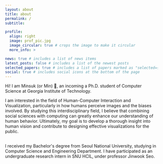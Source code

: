 ```yaml
---
layout: about
title: about
permalink: /
subtitle: 

profile:
  align: right
  image: prof_pic.jpg
  image_circular: true # crops the image to make it circular
  more_info: >

news: true # includes a list of news items
latest_posts: false # includes a list of the newest posts
selected_papers: true # includes a list of papers marked as "selected={true}"
social: true # includes social icons at the bottom of the page
---
```


Hi! I am Minsuk (or Min) :wave:, an incoming a Ph.D. student of Computer Science at Georgia Institute of Technology.

I am interested in the field of Human-Computer Interaction and Visualization, particularly in how humans perceive images and the biases involved. By studying this interdisciplinary field, I believe that combining social sciences with computing can greatly enhance our understanding of human behavior. Ultimately, my goal is to develop a thorough insight into human vision and contribute to designing effective visualizations for the public.

<br>
I received my Bachelor's degree from Seoul National University, studying in Computer Science and Engineering Department. I have participated as an undergraduate research intern in SNU HCIL, under professor Jinwook Seo.